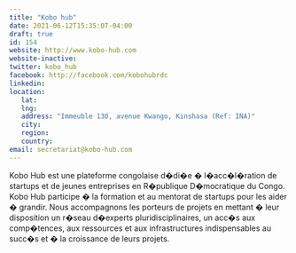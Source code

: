 ```yaml
---
title: "Kobo hub"
date: 2021-06-12T15:35:07-04:00
draft: true
id: 154
website: http://www.kobo-hub.com
website-inactive: 
twitter: kobo_hub
facebook: http://facebook.com/kobohubrdc
linkedin: 
location: 
   lat: 
   lng: 
   address: "Immeuble 130, avenue Kwango, Kinshasa (Ref: INA)"
   city: 
   region: 
   country: 
email: secretariat@kobo-hub.com
---
```

Kobo Hub est une plateforme congolaise d�di�e � l�acc�l�ration de startups et de jeunes entreprises en R�publique D�mocratique du Congo.  Kobo Hub participe � la formation et au mentorat de startups pour les aider � grandir.  Nous accompagnons les porteurs de projets en mettant � leur disposition un r�seau d�experts pluridisciplinaires, un acc�s aux comp�tences, aux ressources et aux infrastructures indispensables au succ�s et � la croissance de leurs projets.
